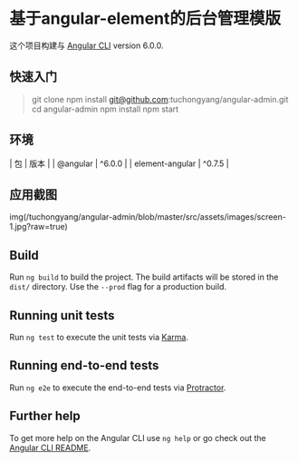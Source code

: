 # 基于angular-element的后台管理模版

这个项目构建与 [Angular CLI](https://github.com/angular/angular-cli) version 6.0.0.

## 快速入门

> git clone 
> npm install git@github.com:tuchongyang/angular-admin.git
> cd angular-admin
> npm install
> npm start

## 环境

| 包 | 版本 |
| @angular | ^6.0.0 |
| element-angular | ^0.7.5 |

## 应用截图
img(/tuchongyang/angular-admin/blob/master/src/assets/images/screen-1.jpg?raw=true)

## Build

Run `ng build` to build the project. The build artifacts will be stored in the `dist/` directory. Use the `--prod` flag for a production build.

## Running unit tests

Run `ng test` to execute the unit tests via [Karma](https://karma-runner.github.io).

## Running end-to-end tests

Run `ng e2e` to execute the end-to-end tests via [Protractor](http://www.protractortest.org/).

## Further help

To get more help on the Angular CLI use `ng help` or go check out the [Angular CLI README](https://github.com/angular/angular-cli/blob/master/README.md).
